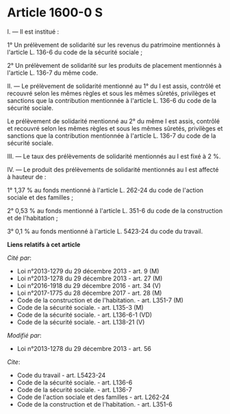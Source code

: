 # Article 1600-0 S

I. ― Il est institué : 

1° Un prélèvement de solidarité sur les revenus du patrimoine mentionnés à l'article L. 136-6 du code de la sécurité
sociale ; 

2° Un prélèvement de solidarité sur les produits de placement mentionnés à l'article L. 136-7 du même code. 

II. ― Le prélèvement de solidarité mentionné au 1° du I est assis, contrôlé et recouvré selon les mêmes règles et sous les
mêmes sûretés, privilèges et sanctions que la contribution mentionnée à l'article L. 136-6 du code de la sécurité sociale. 

Le prélèvement de solidarité mentionné au 2° du même I est assis, contrôlé et recouvré selon les mêmes règles et sous les
mêmes sûretés, privilèges et sanctions que la contribution mentionnée à l'article L. 136-7 du code de la sécurité sociale. 

III. ― Le taux des prélèvements de solidarité mentionnés au I est fixé à 2 %. 

IV. ― Le produit des prélèvements de solidarité mentionnés au I est affecté à hauteur de : 

1° 1,37 % au fonds mentionné à l'article L. 262-24 du code de l'action sociale et des familles ; 

2° 0,53 % au fonds mentionné à l'article L. 351-6 du code de la construction et de l'habitation ; 

3° 0,1 % au fonds mentionné à l'article L. 5423-24 du code du travail.

**Liens relatifs à cet article**

_Cité par_:

  - Loi n°2013-1279 du 29 décembre 2013 - art. 9 (M)
  - Loi n°2013-1278 du 29 décembre 2013 - art. 27 (M)
  - Loi n°2016-1918 du 29 décembre 2016 - art. 34 (V)
  - Loi n°2017-1775 du 28 décembre 2017 - art. 28 (M)
  - Code de la construction et de l'habitation. - art. L351-7 (M)
  - Code de la sécurité sociale. - art. L135-3 (M)
  - Code de la sécurité sociale. - art. L136-6-1 (VD)
  - Code de la sécurité sociale. - art. L138-21 (V)

_Modifié par_:

  - Loi n°2013-1278 du 29 décembre 2013 - art. 56

_Cite_:

  - Code du travail - art. L5423-24
  - Code de la sécurité sociale. - art. L136-6
  - Code de la sécurité sociale. - art. L136-7
  - Code de l'action sociale et des familles - art. L262-24
  - Code de la construction et de l'habitation. - art. L351-6
